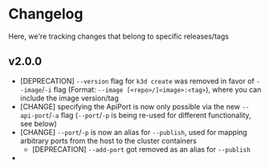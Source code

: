 # Changelog

Here, we're tracking changes that belong to specific releases/tags

## v2.0.0

* [DEPRECATION] `--version` flag for `k3d create` was removed in favor of `--image`/`-i` flag (Format: `--image [<repo>/]<image>:<tag>`), where you can include the image version/tag
* [CHANGE] specifying the ApiPort is now only possible via the new `--api-port`/`-a` flag (`--port`/`-p` is being re-used for different functionality, see below)
* [CHANGE] `--port`/`-p` is now an alias for `--publish`, used for mapping arbitrary ports from the host to the cluster containers
    * [DEPRECATION] `--add-port` got removed as an alias for `--publish`
* 